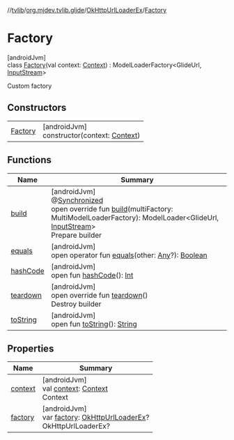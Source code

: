 //[tvlib](../../../../index.md)/[org.mjdev.tvlib.glide](../../index.md)/[OkHttpUrlLoaderEx](../index.md)/[Factory](index.md)

# Factory

[androidJvm]\
class [Factory](index.md)(val context: [Context](https://developer.android.com/reference/kotlin/android/content/Context.html)) : ModelLoaderFactory&lt;GlideUrl, [InputStream](https://developer.android.com/reference/kotlin/java/io/InputStream.html)&gt; 

Custom factory

## Constructors

| | |
|---|---|
| [Factory](-factory.md) | [androidJvm]<br>constructor(context: [Context](https://developer.android.com/reference/kotlin/android/content/Context.html)) |

## Functions

| Name | Summary |
|---|---|
| [build](build.md) | [androidJvm]<br>@[Synchronized](https://kotlinlang.org/api/latest/jvm/stdlib/kotlin.jvm/-synchronized/index.html)<br>open override fun [build](build.md)(multiFactory: MultiModelLoaderFactory): ModelLoader&lt;GlideUrl, [InputStream](https://developer.android.com/reference/kotlin/java/io/InputStream.html)&gt;<br>Prepare builder |
| [equals](../../../org.mjdev.tvlib.webscrapper.select/-element-not-found-exception/index.md#585090901%2FFunctions%2F-1596939238) | [androidJvm]<br>open operator fun [equals](../../../org.mjdev.tvlib.webscrapper.select/-element-not-found-exception/index.md#585090901%2FFunctions%2F-1596939238)(other: [Any](https://kotlinlang.org/api/latest/jvm/stdlib/kotlin/-any/index.html)?): [Boolean](https://kotlinlang.org/api/latest/jvm/stdlib/kotlin/-boolean/index.html) |
| [hashCode](../../../org.mjdev.tvlib.webscrapper.select/-element-not-found-exception/index.md#1794629105%2FFunctions%2F-1596939238) | [androidJvm]<br>open fun [hashCode](../../../org.mjdev.tvlib.webscrapper.select/-element-not-found-exception/index.md#1794629105%2FFunctions%2F-1596939238)(): [Int](https://kotlinlang.org/api/latest/jvm/stdlib/kotlin/-int/index.html) |
| [teardown](teardown.md) | [androidJvm]<br>open override fun [teardown](teardown.md)()<br>Destroy builder |
| [toString](../../../org.mjdev.tvlib.webscrapper.select/-element-not-found-exception/index.md#1616463040%2FFunctions%2F-1596939238) | [androidJvm]<br>open fun [toString](../../../org.mjdev.tvlib.webscrapper.select/-element-not-found-exception/index.md#1616463040%2FFunctions%2F-1596939238)(): [String](https://kotlinlang.org/api/latest/jvm/stdlib/kotlin/-string/index.html) |

## Properties

| Name | Summary |
|---|---|
| [context](context.md) | [androidJvm]<br>val [context](context.md): [Context](https://developer.android.com/reference/kotlin/android/content/Context.html)<br>Context |
| [factory](factory.md) | [androidJvm]<br>var [factory](factory.md): [OkHttpUrlLoaderEx](../index.md)?<br>OkHttpUrlLoaderEx? |
